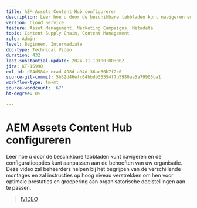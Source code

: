 ```yaml
---
title: AEM Assets Content Hub configureren
description: Leer hoe u door de beschikbare tabbladen kunt navigeren en de configuratieopties kunt aanpassen aan de behoeften van uw organisatie.
version: Cloud Service
feature: Asset Management, Marketing Campaigns, Metadata
topic: Content Supply Chain, Content Management
role: Admin
level: Beginner, Intermediate
doc-type: Technical Video
duration: 432
last-substantial-update: 2024-11-19T00:00:00Z
jira: KT-15990
exl-id: d04d584e-ecad-498d-a94d-36ac60b7f2c0
source-git-commit: 5b32d46efc64bbdb35554f7b5980aa5a79905ba1
workflow-type: tm+mt
source-wordcount: '67'
ht-degree: 0%

---
```


# AEM Assets Content Hub configureren

Leer hoe u door de beschikbare tabbladen kunt navigeren en de configuratieopties kunt aanpassen aan de behoeften van uw organisatie. Deze video zal beheerders helpen bij het begrijpen van de verschillende montages en zal instructies op hoog niveau verstrekken om hen voor optimale prestaties en groepering aan organisatorische doelstellingen aan te passen.

>[!VIDEO](https://video.tv.adobe.com/v/3439311/?learn=on&enablevpops)
